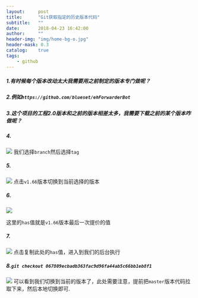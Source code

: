 ```yaml
---
layout:     post
title:      "Git获取指定的历史版本代码"
subtitle:   ""
date:       2018-04-23 16:42:00
author:     ""
header-img: "img/home-bg-o.jpg"
header-mask: 0.3
catalog:    true
tags:
    - github
---
```




##### 1.有时候每个版本改动太大我需要用之前制定的版本专门做呢？

##### 2.例如`https://github.com/blueset/ehForwarderBot`

##### 3.这个项目的工程2.0版本和之前的版本相差太多，我需要下载之前的某个版本咋做呢？

##### 4.
![](http://ww1.sinaimg.cn/large/9f723435ly1fqmlxkuebtj20b40733yl.jpg)
我们选择`branch`然后选择`tag`

##### 5.
![](http://ww1.sinaimg.cn/large/9f723435ly1fqmlzhsmk5j209i05aweg.jpg)
点击`v1.66`版本切换到当前选择的版本

##### 6.
![](http://ww1.sinaimg.cn/large/9f723435ly1fqmm0yexa0j20v202idft.jpg)

这里的`has`值就是`v1.66`版本最后一次提价的值

##### 7.
![](http://ww1.sinaimg.cn/large/9f723435ly1fqmm47jqahj20u802ydfu.jpg)
点击复制此处的`has`值，进入到我们的后台执行

##### 8.`git checkout 067809ecbadb363fac9d96fa44ab5c66bb1eb8f1`

![](http://ww1.sinaimg.cn/large/9f723435ly1fqmm5isqraj20ni0890tc.jpg)
可以看到我们切换到当前的版本了，此处需要注意，提前把`master`版本代码拉取下来，然后本地切换即可.

